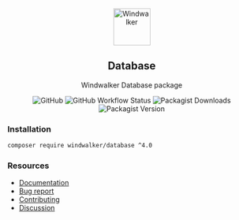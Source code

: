 <p align="center">
    <br/>
    <img src="https://user-images.githubusercontent.com/1639206/151679867-8df93936-e4af-4677-a6f3-eb33d27e038b.svg" alt="Windwalker"
        height="75">
    <br/>
</p>

<h2 align="center">Database</h2>

<p align="center">
    Windwalker Database package
</p>

<p align="center">
    <img alt="GitHub" src="https://img.shields.io/github/license/windwalker-io/database?style=flat-square">
    <img alt="GitHub Workflow Status" src="https://img.shields.io/github/workflow/status/windwalker-io/database/PHP%20Composer?label=test&style=flat-square">
    <img alt="Packagist Downloads" src="https://img.shields.io/packagist/dt/windwalker/database?style=flat-square">
    <img alt="Packagist Version" src="https://img.shields.io/packagist/v/windwalker/database?style=flat-square">
</p>

### Installation

```bash
composer require windwalker/database ^4.0
```

### Resources

- [Documentation](https://windwalker.io/documentation/components/database/)
- [Bug report](https://github.com/windwalker-io/framework)
- [Contributing](https://github.com/windwalker-io/framework)
- [Discussion](https://github.com/windwalker-io/framework/discussions)

